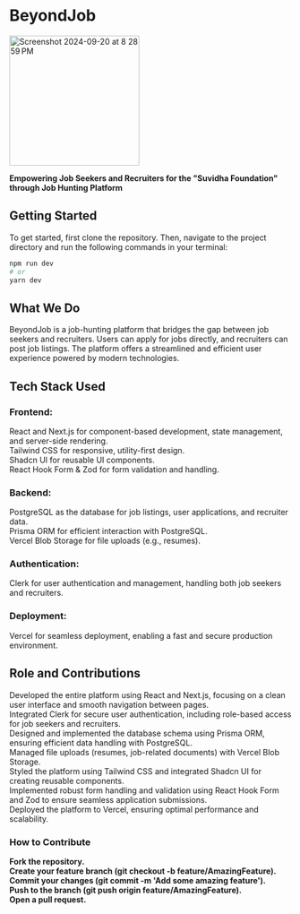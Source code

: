 # BeyondJob
<img width="232" alt="Screenshot 2024-09-20 at 8 28 59 PM" src="https://github.com/user-attachments/assets/ffdba92a-1b25-454a-93f4-7403013be1a0">



**Empowering Job Seekers and Recruiters for the "Suvidha Foundation" through Job Hunting Platform**

## Getting Started

To get started, first clone the repository. Then, navigate to the project directory and run the following commands in your terminal:

```bash
npm run dev
# or
yarn dev
```
## What We Do

BeyondJob is a job-hunting platform that bridges the gap between job seekers and recruiters. Users can apply for jobs directly, and recruiters can post job listings. The platform offers a streamlined and efficient user experience powered by modern technologies.

## Tech Stack Used

### Frontend:

React and Next.js for component-based development, state management, and server-side rendering.</br>
Tailwind CSS for responsive, utility-first design.</br>
Shadcn UI for reusable UI components.</br>
React Hook Form & Zod for form validation and handling.</br>

### Backend:

PostgreSQL as the database for job listings, user applications, and recruiter data.</br>
Prisma ORM for efficient interaction with PostgreSQL.</br>
Vercel Blob Storage for file uploads (e.g., resumes).</br>

### Authentication:

Clerk for user authentication and management, handling both job seekers and recruiters.

### Deployment:

Vercel for seamless deployment, enabling a fast and secure production environment.

## Role and Contributions

Developed the entire platform using React and Next.js, focusing on a clean user interface and smooth navigation between pages.</br>
Integrated Clerk for secure user authentication, including role-based access for job seekers and recruiters.</br>
Designed and implemented the database schema using Prisma ORM, ensuring efficient data handling with PostgreSQL.</br>
Managed file uploads (resumes, job-related documents) with Vercel Blob Storage.</br>
Styled the platform using Tailwind CSS and integrated Shadcn UI for creating reusable components.</br>
Implemented robust form handling and validation using React Hook Form and Zod to ensure seamless application submissions.</br>
Deployed the platform to Vercel, ensuring optimal performance and scalability.</br>

### How to Contribute

**Fork the repository.**</br>
**Create your feature branch (git checkout -b feature/AmazingFeature).**</br>
**Commit your changes (git commit -m 'Add some amazing feature').**</br>
**Push to the branch (git push origin feature/AmazingFeature).**</br>
**Open a pull request.**</br>
